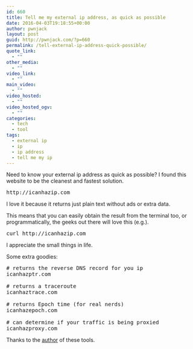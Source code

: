 ```yaml
---
id: 660
title: Tell me my external ip address, as quick as possible
date: 2016-04-03T19:18:55+00:00
author: pwnjack
layout: post
guid: http://pwnjack.com/?p=660
permalink: /tell-external-ip-address-quick-possible/
quote_link:
  - ""
other_media:
  - ""
video_link:
  - ""
main_video:
  - ""
video_hosted:
  - ""
video_hosted_ogv:
  - ""
categories:
  - tech
  - tool
tags:
  - external ip
  - ip
  - ip address
  - tell me my ip
---
```

Need to know your external ip address as quick as possible? I found this website to be the cleanest and fastest solution.

<pre class="brush: plain; title: ; notranslate" title="">http://icanhazip.com
</pre>

I love it because it returns just plain text without ads or extra data.

This means that you can easily obtain the result from the terminal too, or programmatically, the geeks out there will love this (e.g.).

<pre class="brush: bash; title: ; notranslate" title="">curl http://icanhazip.com
</pre>

I appreciate the small things in life.

Some extra goodies:

<pre class="brush: bash; title: ; notranslate" title=""># returns the reverse DNS record for you ip
icanhazptr.com

# returns a traceroute
icanhaztrace.com

# returns Epoch time (for real nerds)
icanhazepoch.com

# can determine if your traffic is being proxied
icanhazproxy.com
</pre>

Thanks to the <a href="http://major.io" target="_blank">author</a> of these tools.